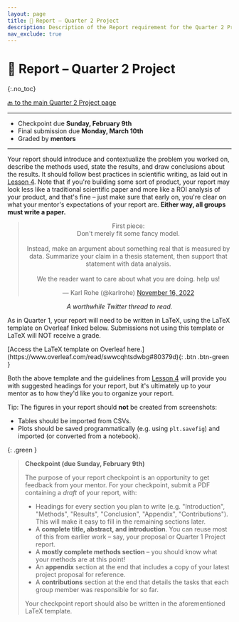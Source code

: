 ```yaml
---
layout: page
title: 📝 Report – Quarter 2 Project
description: Description of the Report requirement for the Quarter 2 Project.
nav_exclude: true
---
```


# 📝 Report – Quarter 2 Project
{:.no_toc}


[🔙 to the main Quarter 2 Project page](../)

---

- Checkpoint due **Sunday, February 9th**
- Final submission due **Monday, March 10th**
- Graded by **mentors**

---

Your report should introduce and contextualize the problem you worked on, describe the methods used, state the results, and draw conclusions about the results. It should follow best practices in scientific writing, as laid out in [Lesson 4](../../../../lessons/04). Note that if you're building some sort of product, your report may look less like a traditional scientific paper and more like a ROI analysis of your product, and that's fine – just make sure that early on, you're clear on what your mentor's expectations of your report are. **Either way, all groups must write a paper.**

<center>
<blockquote class="twitter-tweet"><p lang="en" dir="ltr">First piece:<br>Don&#39;t merely fit some fancy model.<br><br>Instead, make an argument about something real that is measured by data. Summarize your claim in a thesis statement, then support that statement with data analysis.<br><br>We the reader want to care about what you are doing. help us!</p>&mdash; Karl Rohe (@karlrohe) <a href="https://twitter.com/karlrohe/status/1592960246276034560?ref_src=twsrc%5Etfw">November 16, 2022</a></blockquote> <script async src="https://platform.twitter.com/widgets.js" charset="utf-8"></script>
<i>A worthwhile Twitter thread to read.</i>
</center>

As in Quarter 1, your report will need to be written in LaTeX, using the LaTeX template on Overleaf linked below.  Submissions not using this template or LaTeX will NOT receive a grade. 

<span class="fs-3">
[Access the LaTeX template on Overleaf here.](https://www.overleaf.com/read/swwcqhtsdwbg#80379d){: .btn .btn-green }
</span>

Both the above template and the guidelines from [Lesson 4](../../../../lessons/04) will provide you with suggested headings for your report, but it's ultimately up to your mentor as to how they'd like you to organize your report.

Tip: The figures in your report should **not** be created from screenshots:
  - Tables should be imported from CSVs.
  - Plots should be saved programmatically (e.g. using `plt.savefig`) and imported (or converted from a notebook).

{: .green }
> **Checkpoint (due Sunday, February 9th)**
> 
> The purpose of your report checkpoint is an opportunity to get feedback from your mentor. For your checkpoint, submit a PDF containing a _draft_ of your report, with:
> - Headings for every section you plan to write (e.g. "Introduction", "Methods", "Results", "Conclusion", "Appendix", "Contributions"). This will make it easy to fill in the remaining sections later.
> - A **complete title, abstract, and introduction**. You can reuse most of this from earlier work – say, your proposal or Quarter 1 Project report.
> - A **mostly complete methods section** – you should know what your methods are at this point!
> - An **appendix** section at the end that includes a copy of your latest project proposal for reference.
> - A **contributions** section at the end that details the tasks that each group member was responsible for so far.
> 
> Your checkpoint report should also be written in the aforementioned LaTeX template.

<br>
